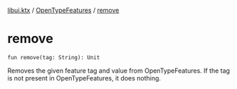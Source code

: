 [libui.ktx](../index.md) / [OpenTypeFeatures](index.md) / [remove](./remove.md)

# remove

`fun remove(tag: String): Unit`

Removes the given feature tag and value from OpenTypeFeatures. If the tag is not present
in OpenTypeFeatures, it does nothing.

